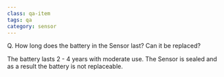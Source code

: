 ```yaml
---
class: qa-item
tags: qa
category: sensor
---
```


Q. How long does the battery in the Sensor last? Can it be replaced?  

The battery lasts 2 - 4 years with moderate use. The Sensor is sealed and as a result the battery is not replaceable.
